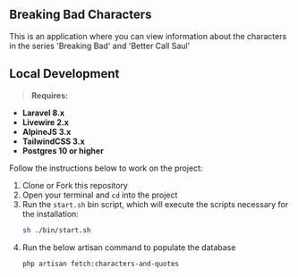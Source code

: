 ## Breaking Bad Characters
This is an application where you can view information about the characters in the series 'Breaking Bad' and 'Better Call Saul'

## Local Development

> **Requires:**
- **Laravel 8.x**
- **Livewire 2.x**
- **AlpineJS 3.x**
- **TailwindCSS 3.x**
- **Postgres 10 or higher**

Follow the instructions below to work on the project:

1. Clone or Fork this repository
2. Open your terminal and `cd` into the project
3. Run the `start.sh` bin script, which will execute the scripts necessary for the installation:
    ```bash
    sh ./bin/start.sh
    ```
4. Run the below artisan command to populate the database
    ```bash
    php artisan fetch:characters-and-quotes
    ```
   
